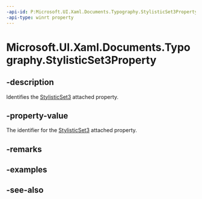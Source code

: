 ```yaml
---
-api-id: P:Microsoft.UI.Xaml.Documents.Typography.StylisticSet3Property
-api-type: winrt property
---
```


<!-- Property syntax
public Windows.UI.Xaml.DependencyProperty StylisticSet3Property { get; }
-->

# Microsoft.UI.Xaml.Documents.Typography.StylisticSet3Property

## -description
Identifies the [StylisticSet3](/windows/winui/api/microsoft.ui.xaml.documents.typography#xaml-attached-properties) attached property.

## -property-value
The identifier for the [StylisticSet3](/windows/winui/api/microsoft.ui.xaml.documents.typography#xaml-attached-properties) attached property.

## -remarks

## -examples

## -see-also
